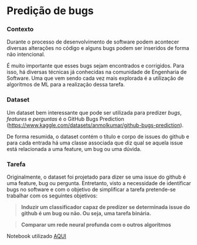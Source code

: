 # **Predição de bugs**

### **Contexto**

Durante o processo de desenvolvimento de software podem acontecer diversas alterações no código e alguns bugs podem ser inseridos de forma não intencional.

É muito importante que esses bugs sejam encontrados e corrigidos. Para isso, há diversas técnicas já conhecidas na comunidade de Engenharia de Software. Uma que vem sendo cada vez mais explorada é a utilização de algoritmos de ML para a realização dessa tarefa.

### **Dataset**

Um dataset bem interessante que pode ser utilizada para predizer _bugs_, _features_ e _perguntas_ é o GitHub Bugs Prediction (https://www.kaggle.com/datasets/anmolkumar/github-bugs-prediction).

De forma resumida, o dataset contém o título e corpo de issues do github e para cada entrada há uma classe associada que diz qual se aquela issue está relacionada a uma feature, um bug ou uma dúvida.

### **Tarefa**

Originalmente, o dataset foi projetado para dizer se uma issue do github é uma feature, bug ou pergunta. Entretanto, visto a necessidade de identificar bugs no software e com o objetivo de simplificar a tarefa pretende-se trabalhar com os seguintes objetivos:

> **Induzir um classificador capaz de predizer se determinada issue do github é um bug ou não. Ou seja, uma tarefa binária.**

> **Comparar um rede neural profunda com o outros algoritmos**

Notebook utilizado [AQUI](https://github.com/warteruzannan/bug-prediction/blob/main/bug_predictions_neural_networks.ipynb)
